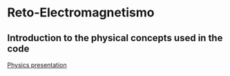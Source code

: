 # Reto-Electromagnetismo

## Introduction to the physical concepts used in the code
[Physics presentation](https://github.com/ZeusTucZ/Reto-Electromagnetismo/blob/main/Reto%20Frenado%20Magne%CC%81tico.pdf)
